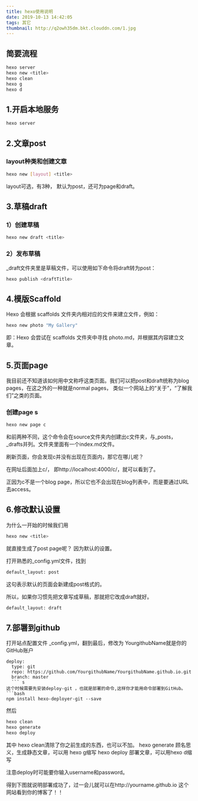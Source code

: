 ```yaml
---
title: hexo使用说明
date: 2019-10-13 14:42:05
tags: 其它
thumbnail: http://q2owh35dm.bkt.clouddn.com/1.jpg
---
```

## 简要流程
```bash
hexo server
hexo new <title>
hexo clean
hexo g
hexo d
```
<!-- more --> 

## 1.开启本地服务
```bash
hexo server
```

## 2.文章post
### layout种类和创建文章
```bash
hexo new [layout] <title>
```
layout可选，有3种， 默认为post，还可为page和draft。

## 3.草稿draft
### 1）创建草稿
```bash
hexo new draft <title>
```
### 2）发布草稿
_draft文件夹里是草稿文件，可以使用如下命令将draft转为post：
```bash
hexo publish <draftTitle>
```

## 4.模版Scaffold
Hexo 会根据 scaffolds 文件夹内相对应的文件来建立文件，例如：
```bash
hexo new photo "My Gallery"
```
即：Hexo 会尝试在 scaffolds 文件夹中寻找 photo.md，并根据其内容建立文章。

## 5.页面page
我目前还不知道该如何用中文称呼这类页面。我们可以把post和draft统称为blog pages，在这之外的一种就是normal pages， 类似一个网站上的“关于”，“了解我们”之类的页面。
### 创建page s
```bash
hexo new page c
```
和前两种不同，这个命令会在source文件夹内创建出c文件夹，与_posts，_drafts并列。文件夹里面有一个index.md文件。

刷新页面，你会发现c并没有出现在页面内，那它在哪儿呢？

在网址后面加上c/， 即http://localhost:4000/c/，就可以看到了。

正因为c不是一个blog page，所以它也不会出现在blog列表中，而是要通过URL去access。

## 6.修改默认设置
为什么一开始的时候我们用
```bash
hexo new <title>
```
就直接生成了post page呢？
因为默认的设置。

打开熟悉的_config.yml文件，找到
```bash
default_layout: post
```
这句表示默认的页面会新建成post格式的。

所以，如果你习惯先把文章写成草稿，那就把它改成draft就好。
```bash
default_layout: draft
```

## 7.部署到github
打开站点配置文件 _config.yml，翻到最后，修改为
YourgithubName就是你的GitHub账户
```
deploy:
  type: git
  repo: https://github.com/YourgithubName/YourgithubName.github.io.git
  branch: master
  ``` s
这个时候需要先安装deploy-git ，也就是部署的命令,这样你才能用命令部署到GitHub。
```bash
npm install hexo-deployer-git --save
``` 

然后
```bash
hexo clean
hexo generate
hexo deploy
``` 

其中 hexo clean清除了你之前生成的东西，也可以不加。
hexo generate 顾名思义，生成静态文章，可以用 hexo g缩写
hexo deploy 部署文章，可以用hexo d缩写

注意deploy时可能要你输入username和password。

得到下图就说明部署成功了，过一会儿就可以在http://yourname.github.io 这个网站看到你的博客了！！




